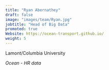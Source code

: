 ```yaml
---
title: "Ryan Abernathey"
draft: false
image: "images/team/Ryan.jpg"
jobtitle: "Head of Big Data"
promoted: true
Website: https://ocean-transport.github.io/
weight: 5
---
```



Lamont/Columbia University

*Ocean - HR data*

